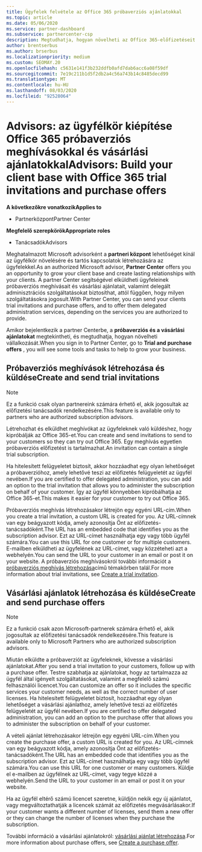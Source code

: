 ```yaml
---
title: Ügyfelek felvétele az Office 365 próbaverziós ajánlatokkal
ms.topic: article
ms.date: 05/06/2020
ms.service: partner-dashboard
ms.subservice: partnercenter-csp
description: Megtudhatja, hogyan növelheti az Office 365-előfizetéseit a Microsoft Advisors szolgáltatásban. Office 365 próbaverziós meghívókat és vásárlási ajánlatokat hozhat létre és küldhet az ügyfeleknek.
author: brentserbus
ms.author: brserbus
ms.localizationpriority: medium
ms.custom: SEOMAY.20
ms.openlocfilehash: c5631e141f3b232ddfb0afd7dab6acc6a08f59df
ms.sourcegitcommit: 7e19c211b1d5f2db2a4c56a743b14c8485decd99
ms.translationtype: MT
ms.contentlocale: hu-HU
ms.lasthandoff: 08/03/2020
ms.locfileid: "92528064"
---
```

# <a name="advisors-build-your-client-base-with-office-365-trial-invitations-and-purchase-offers"></a><span data-ttu-id="6c98a-104">Advisors: az ügyfélkör kiépítése Office 365 próbaverziós meghívásokkal és vásárlási ajánlatokkal</span><span class="sxs-lookup"><span data-stu-id="6c98a-104">Advisors: Build your client base with Office 365 trial invitations and purchase offers</span></span>

<span data-ttu-id="6c98a-105">**A következőkre vonatkozik**</span><span class="sxs-lookup"><span data-stu-id="6c98a-105">**Applies to**</span></span>

- <span data-ttu-id="6c98a-106">Partnerközpont</span><span class="sxs-lookup"><span data-stu-id="6c98a-106">Partner Center</span></span>
 
<span data-ttu-id="6c98a-107">**Megfelelő szerepkörök**</span><span class="sxs-lookup"><span data-stu-id="6c98a-107">**Appropriate roles**</span></span>

- <span data-ttu-id="6c98a-108">Tanácsadók</span><span class="sxs-lookup"><span data-stu-id="6c98a-108">Advisors</span></span>


<span data-ttu-id="6c98a-109">Meghatalmazott Microsoft advisorként a **partneri központ** lehetőséget kínál az ügyfélkör növelésére és tartós kapcsolatok létrehozására az ügyfelekkel.</span><span class="sxs-lookup"><span data-stu-id="6c98a-109">As an authorized Microsoft advisor, **Partner Center** offers you an opportunity to grow your client base and create lasting relationships with your clients.</span></span> <span data-ttu-id="6c98a-110">A partner Center segítségével elküldheti ügyfeleinek próbaverziós meghívásait és vásárlási ajánlatait, valamint delegált adminisztrációs szolgáltatásokat biztosíthat, attól függően, hogy milyen szolgáltatásokra jogosult.</span><span class="sxs-lookup"><span data-stu-id="6c98a-110">With Partner Center, you can send your clients trial invitations and purchase offers, and to offer them delegated administration services, depending on the services you are authorized to provide.</span></span>

<span data-ttu-id="6c98a-111">Amikor bejelentkezik a partner Centerbe, a **próbaverziós és a vásárlási ajánlatokat** megtekintheti, és megtudhatja, hogyan növelheti vállalkozását.</span><span class="sxs-lookup"><span data-stu-id="6c98a-111">When you sign in to Partner Center, go to **Trial and purchase offers** , you will see some tools and tasks to help to grow your business.</span></span>

## <a name="create-and-send-trial-invitations"></a><span data-ttu-id="6c98a-112">Próbaverziós meghívások létrehozása és küldése</span><span class="sxs-lookup"><span data-stu-id="6c98a-112">Create and send trial invitations</span></span>

> [!NOTE]
> <span data-ttu-id="6c98a-113">Ez a funkció csak olyan partnereink számára érhető el, akik jogosultak az előfizetési tanácsadók rendelkezésére.</span><span class="sxs-lookup"><span data-stu-id="6c98a-113">This feature is available only to partners who are authorized subscription advisors.</span></span>

<span data-ttu-id="6c98a-114">Létrehozhat és elküldhet meghívókat az ügyfeleknek való küldéshez, hogy kipróbálják az Office 365-et.</span><span class="sxs-lookup"><span data-stu-id="6c98a-114">You can create and send invitations to send to your customers so they can try out Office 365.</span></span> <span data-ttu-id="6c98a-115">Egy meghívás egyetlen próbaverziós előfizetést is tartalmazhat.</span><span class="sxs-lookup"><span data-stu-id="6c98a-115">An invitation can contain a single trial subscription.</span></span>

<span data-ttu-id="6c98a-116">Ha hitelesített felügyeletet biztosít, akkor hozzáadhat egy olyan lehetőséget a próbaverzióhoz, amely lehetővé teszi az előfizetés felügyeletét az ügyfél nevében.</span><span class="sxs-lookup"><span data-stu-id="6c98a-116">If you are certified to offer delegated administration, you can add an option to the trial invitation that allows you to administer the subscription on behalf of your customer.</span></span> <span data-ttu-id="6c98a-117">Így az ügyfél könnyebben kipróbálhatja az Office 365-et.</span><span class="sxs-lookup"><span data-stu-id="6c98a-117">This makes it easier for your customer to try out Office 365.</span></span>

<span data-ttu-id="6c98a-118">Próbaverziós meghívás létrehozásakor létrejön egy egyéni URL-cím.</span><span class="sxs-lookup"><span data-stu-id="6c98a-118">When you create a trial invitation, a custom URL is created for you.</span></span> <span data-ttu-id="6c98a-119">Az URL-címnek van egy beágyazott kódja, amely azonosítja Önt az előfizetés-tanácsadóként.</span><span class="sxs-lookup"><span data-stu-id="6c98a-119">The URL has an embedded code that identifies you as the subscription advisor.</span></span> <span data-ttu-id="6c98a-120">Ezt az URL-címet használhatja egy vagy több ügyfél számára.</span><span class="sxs-lookup"><span data-stu-id="6c98a-120">You can use this URL for one customer or for multiple customers.</span></span> <span data-ttu-id="6c98a-121">E-mailben elküldheti az ügyfelének az URL-címet, vagy közzéteheti azt a webhelyén.</span><span class="sxs-lookup"><span data-stu-id="6c98a-121">You can send the URL to your customer in an email or post it on your website.</span></span>
<span data-ttu-id="6c98a-122">A próbaverziós meghívásokról további információt a [próbaverziós meghívás létrehozása](advisors-create-a-trial-invitation.md)című témakörben talál.</span><span class="sxs-lookup"><span data-stu-id="6c98a-122">For more information about trial invitations, see [Create a trial invitation](advisors-create-a-trial-invitation.md).</span></span>

## <a name="create-and-send-purchase-offers"></a><span data-ttu-id="6c98a-123">Vásárlási ajánlatok létrehozása és küldése</span><span class="sxs-lookup"><span data-stu-id="6c98a-123">Create and send purchase offers</span></span>

> [!NOTE]
> <span data-ttu-id="6c98a-124">Ez a funkció csak azon Microsoft-partnerek számára érhető el, akik jogosultak az előfizetési tanácsadók rendelkezésére.</span><span class="sxs-lookup"><span data-stu-id="6c98a-124">This feature is available only to Microsoft Partners who are authorized subscription advisors.</span></span>

<span data-ttu-id="6c98a-125">Miután elküldte a próbaverziót az ügyfeleknek, kövesse a vásárlási ajánlatokat.</span><span class="sxs-lookup"><span data-stu-id="6c98a-125">After you send a trial invitation to your customers, follow up with a purchase offer.</span></span> <span data-ttu-id="6c98a-126">Testre szabhatja az ajánlatokat, hogy az tartalmazza az ügyfél által igényelt szolgáltatásokat, valamint a megfelelő számú felhasználói licencet.</span><span class="sxs-lookup"><span data-stu-id="6c98a-126">You can customize an offer so it includes the specific services your customer needs, as well as the correct number of user licenses.</span></span> <span data-ttu-id="6c98a-127">Ha hitelesített felügyeletet biztosít, hozzáadhat egy olyan lehetőséget a vásárlási ajánlathoz, amely lehetővé teszi az előfizetés felügyeletét az ügyfél nevében.</span><span class="sxs-lookup"><span data-stu-id="6c98a-127">If you are certified to offer delegated administration, you can add an option to the purchase offer that allows you to administer the subscription on behalf of your customer.</span></span>

<span data-ttu-id="6c98a-128">A vételi ajánlat létrehozásakor létrejön egy egyéni URL-cím.</span><span class="sxs-lookup"><span data-stu-id="6c98a-128">When you create the purchase offer, a custom URL is created for you.</span></span> <span data-ttu-id="6c98a-129">Az URL-címnek van egy beágyazott kódja, amely azonosítja Önt az előfizetés-tanácsadóként.</span><span class="sxs-lookup"><span data-stu-id="6c98a-129">The URL has an embedded code that identifies you as the subscription advisor.</span></span> <span data-ttu-id="6c98a-130">Ezt az URL-címet használhatja egy vagy több ügyfél számára.</span><span class="sxs-lookup"><span data-stu-id="6c98a-130">You can use this URL for one customer or many customers.</span></span> <span data-ttu-id="6c98a-131">Küldje el e-mailben az ügyfélnek az URL-címet, vagy tegye közzé a webhelyén.</span><span class="sxs-lookup"><span data-stu-id="6c98a-131">Send the URL to your customer in an email or post it on your website.</span></span>

<span data-ttu-id="6c98a-132">Ha az ügyfél eltérő számú licencet szeretne, küldjön nekik egy új ajánlatot, vagy megváltoztathatják a licencek számát az előfizetés megvásárlásakor.</span><span class="sxs-lookup"><span data-stu-id="6c98a-132">If your customer wants a different number of licenses, send them a new offer or they can change the number of licenses when they purchase the subscription.</span></span>

<span data-ttu-id="6c98a-133">További információ a vásárlási ajánlatokról: [vásárlási ajánlat létrehozása](advisor-create-a-purchase-offer.md).</span><span class="sxs-lookup"><span data-stu-id="6c98a-133">For more information about purchase offers, see [Create a purchase offer](advisor-create-a-purchase-offer.md).</span></span>
